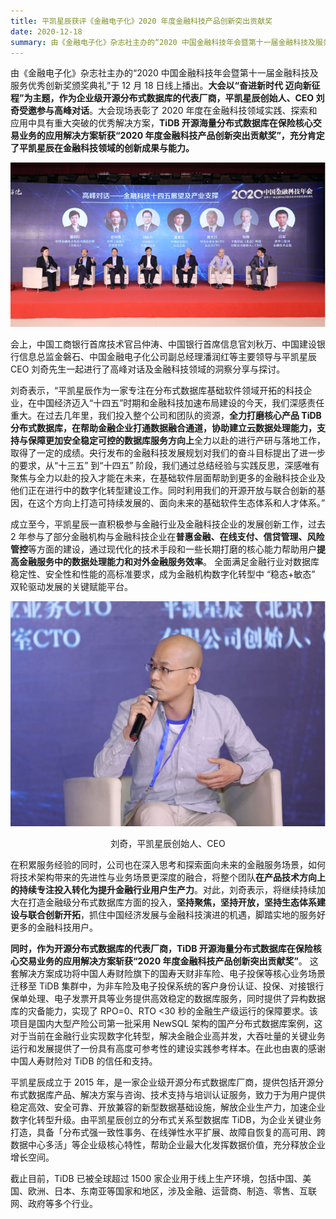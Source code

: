 ```yaml
---
title: 平凯星辰获评《金融电子化》2020 年度金融科技产品创新突出贡献奖
date: 2020-12-18
summary: 由《金融电子化》杂志社主办的“2020 中国金融科技年会暨第十一届金融科技及服务优秀创新奖颁奖典礼”于 12 月 18 日线上播出，平凯星辰创立的 TiDB 分布式数据库在保险核心交易业务的应用解决方案斩获“2020 年度金融科技产品创新突出贡献奖”。
---
```


由《金融电子化》杂志社主办的“2020 中国金融科技年会暨第十一届金融科技及服务优秀创新奖颁奖典礼”于 12 月 18 日线上播出。**大会以“奋进新时代 迈向新征程”为主题，作为企业级开源分布式数据库的代表厂商，平凯星辰创始人、CEO 刘奇受邀参与高峰对话**。大会现场表彰了 2020 年度在金融科技领域实践、探索和应用中具有重大突破的优秀解决方案，**TiDB 开源海量分布式数据库在保险核心交易业务的应用解决方案斩获“2020 年度金融科技产品创新突出贡献奖”，充分肯定了平凯星辰在金融科技领域的创新成果与能力。**

![1](media/innovation-outstanding-contribution-award-2020/1.png) 

会上，中国工商银行首席技术官吕仲涛、中国银行首席信息官刘秋万、中国建设银行信息总监金磐石、中国金融电子化公司副总经理潘润红等主要领导与平凯星辰 CEO 刘奇先生一起进行了高峰对话及金融科技领域的洞察分享与探讨。  

刘奇表示，“平凯星辰作为一家专注在分布式数据库基础软件领域开拓的科技企业，在中国经济迈入“十四五”时期和金融科技加速布局建设的今天，我们深感责任重大。在过去几年里，我们投入整个公司和团队的资源，**全力打磨核心产品 TiDB 分布式数据库，在帮助金融企业打通数据融合通道，协助建立云数据处理能力，支持与保障更加安全稳定可控的数据库服务方向上**全力以赴的进行产研与落地工作，取得了一定的成绩。央行发布的金融科技发展规划对我们的奋斗目标提出了进一步的要求，从“十三五” 到“十四五” 阶段，我们通过总结经验与实践反思，深感唯有聚焦与全力以赴的投入才能在未来，在基础软件层面帮助到更多的金融科技企业及他们正在进行中的数字化转型建设工作。同时利用我们的开源开放与联合创新的基因，在这个方向上打造可持续发展的、面向未来的基础软件生态体系和人才体系。”  

成立至今，平凯星辰一直积极参与金融行业及金融科技企业的发展创新工作，过去 2 年参与了部分金融机构与金融科技企业在**普惠金融、在线支付、信贷管理、风险管控**等方面的建设，通过现代化的技术手段和一些长期打磨的核心能力帮助用户**提高金融服务中的数据处理能力和对外金融服务效率**。 全面满足金融行业对数据库稳定性、安全性和性能的高标准要求，成为金融机构数字化转型中 “稳态+敏态” 双轮驱动发展的关键赋能平台。  

![2](media/innovation-outstanding-contribution-award-2020/2.png) 
<center>刘奇，平凯星辰创始人、CEO</center>  

在积累服务经验的同时，公司也在深入思考和探索面向未来的金融服务场景，如何将技术架构带来的先进性与业务场景更深度的融合，将整个团队**在产品技术方向上的持续专注投入转化为提升金融行业用户生产力**。对此，刘奇表示，将继续持续加大在打造金融级分布式数据库方面的投入，**坚持聚焦，坚持开放，坚持生态体系建设与联合创新开拓**，抓住中国经济发展与金融科技演进的机遇，脚踏实地的服务好更多的金融科技用户。  

**同时，作为开源分布式数据库的代表厂商，TiDB 开源海量分布式数据库在保险核心交易业务的应用解决方案斩获“2020 年度金融科技产品创新突出贡献奖”**。 这套解决方案成功将中国人寿财险旗下的国寿天财非车险、电子投保等核心业务场景迁移至 TiDB 集群中，为非车险及电子投保系统的客户身份认证、投保、对接银行保单处理、电子发票开具等业务提供高效稳定的数据库服务，同时提供了异构数据库的灾备能力，实现了 RPO=0、RTO <30 秒的金融生产级运行的保障要求。该项目是国内大型产险公司第一批采用 NewSQL 架构的国产分布式数据库案例，这对于当前在金融行业实现数字化转型，解决金融企业高并发，大吞吐量的关键业务运行和发展提供了一份具有高度可参考性的建设实践参考样本。在此也由衷的感谢中国人寿财险对 TiDB 的信任和支持。  

平凯星辰成立于 2015 年，是一家企业级开源分布式数据库厂商，提供包括开源分布式数据库产品、解决方案与咨询、技术支持与培训认证服务，致力于为用户提供稳定高效、安全可靠、开放兼容的新型数据基础设施，解放企业生产力，加速企业数字化转型升级。由平凯星辰创立的分布式关系型数据库 TiDB，为企业关键业务打造，具备「分布式强一致性事务、在线弹性水平扩展、故障自恢复的高可用、跨数据中心多活」等企业级核心特性，帮助企业最大化发挥数据价值，充分释放企业增长空间。  

截止目前，TiDB 已被全球超过 1500 家企业用于线上生产环境，包括中国、美国、欧洲、日本、东南亚等国家和地区，涉及金融、运营商、制造、零售、互联网、政府等多个行业。
